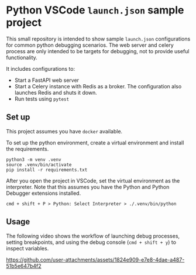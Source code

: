 # Python VSCode `launch.json` sample project

This small repository is intended to show sample `launch.json` configurations for common python debugging scenarios.
The web server and celery process are only intended to be targets for debugging, not to provide useful functionality.

It includes configurations to:
* Start a FastAPI web server
* Start a Celery instance with Redis as a broker. The configuration also launches Redis and shuts it down.
* Run tests using `pytest`

## Set up
This project assumes you have `docker` available.

To set up the python environment, create a virtual environment and install the requirements.
```
python3 -m venv .venv
source .venv/bin/activate
pip install -r requirements.txt
```

After you open the project in VSCode, set the virtual environment as the interpreter.
Note that this assumes you have the Python and Python Debugger extensions installed.
```
cmd + shift + P > Python: Select Interpreter > ./.venv/bin/python
```

## Usage
The following video shows the workflow of launching debug processes, setting breakpoints, and using the debug console (`cmd + shift + y`) to inspect variables.

https://github.com/user-attachments/assets/1824e909-e7e8-4dae-a487-51b5e647b4f2
